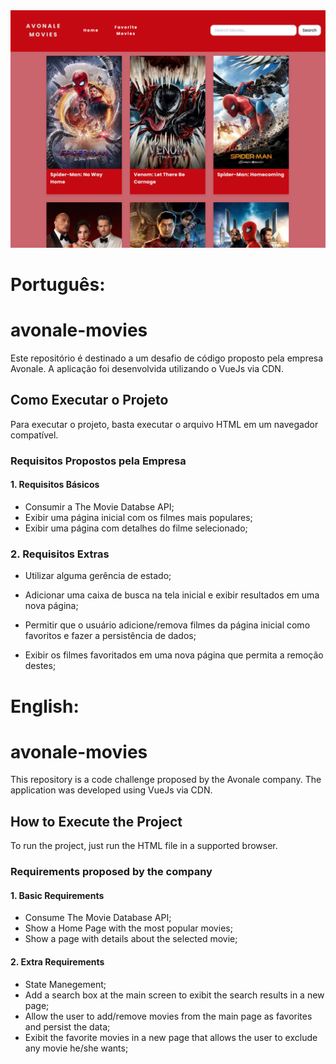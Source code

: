 <img src="assets/new_cover.png"/>



<h1>Português:</h1>

<h1>avonale-movies</h1>

Este repositório é destinado a um desafio de código proposto pela empresa Avonale. A aplicação foi desenvolvida utilizando o VueJs via CDN.

<h2>Como Executar o Projeto</h2>

Para executar o projeto, basta executar o arquivo HTML em um navegador compatível.

<h3>Requisitos Propostos pela Empresa</h3>

<h4>1. Requisitos Básicos</h4>

- Consumir a The Movie Databse API;
- Exibir uma página inicial com os filmes mais populares;
- Exibir uma página com detalhes do filme selecionado;



<h3>2. Requisitos Extras</h3>

- Utilizar alguma gerência de estado;

- Adicionar uma caixa de busca na tela inicial e exibir resultados em uma nova página;

- Permitir que o usuário adicione/remova filmes da página inicial como favoritos e fazer a  persistência de dados;

- Exibir os filmes favoritados em uma nova página que permita a remoção destes;

  

<h1>English:</h1>

<h1>avonale-movies</h1>

This repository is a code challenge proposed by the Avonale company. The application was developed using VueJs via CDN.

<h2>How to Execute the Project</h2>

To run the project, just run the HTML file in a supported browser. 

<h3>Requirements proposed by the company</h3>

<h4>1. Basic Requirements</h4>

- Consume The Movie Database API;
- Show a Home Page with the most popular  movies;
- Show a page with details about the selected movie;

<h4>2. Extra Requirements</h4>

- State Manegement;
- Add a search box at the main screen to exibit the search results in a new page;
- Allow the user to add/remove movies from the main page as favorites and persist the data;
- Exibit the favorite movies in a new page that allows the user to exclude any movie he/she wants;
